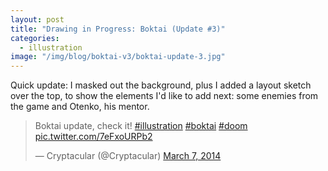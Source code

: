 ```yaml
---
layout: post
title: "Drawing in Progress: Boktai (Update #3)"
categories:
  - illustration
image: "/img/blog/boktai-v3/boktai-update-3.jpg"
---
```

Quick update: I masked out the background, plus I added a layout sketch over the top, to show the elements I'd like to add next: some enemies from the game and Otenko, his mentor.

<blockquote class="twitter-tweet" width="550">
  <p lang="en" dir="ltr">
    Boktai update, check it! <a href="https://twitter.com/hashtag/illustration?src=hash">#illustration</a> <a href="https://twitter.com/hashtag/boktai?src=hash">#boktai</a> <a href="https://twitter.com/hashtag/doom?src=hash">#doom</a> <a href="http://t.co/7eFxoURPb2">pic.twitter.com/7eFxoURPb2</a>
  </p>

  <p>
    &mdash; Cryptacular (@Cryptacular) <a href="https://twitter.com/Cryptacular/status/441883118648041472">March 7, 2014</a>
  </p>
</blockquote>
